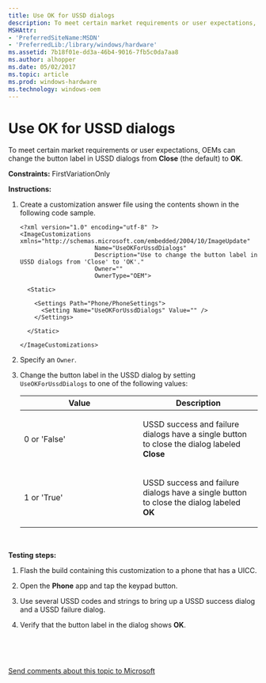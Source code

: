 ```yaml
---
title: Use OK for USSD dialogs
description: To meet certain market requirements or user expectations, OEMs can change the button label in USSD dialogs from Close (the default) to OK.
MSHAttr:
- 'PreferredSiteName:MSDN'
- 'PreferredLib:/library/windows/hardware'
ms.assetid: 7b18f01e-dd3a-46b4-9016-7fb5c0da7aa8
ms.author: alhopper
ms.date: 05/02/2017
ms.topic: article
ms.prod: windows-hardware
ms.technology: windows-oem
---
```


# Use OK for USSD dialogs


To meet certain market requirements or user expectations, OEMs can change the button label in USSD dialogs from **Close** (the default) to **OK**.

<a href="" id="constraints---firstvariationonly"></a>**Constraints:** FirstVariationOnly  

<a href="" id="instructions-"></a>**Instructions:**  
1.  Create a customization answer file using the contents shown in the following code sample.

    ``` syntax
    <?xml version="1.0" encoding="utf-8" ?>  
    <ImageCustomizations xmlns="http://schemas.microsoft.com/embedded/2004/10/ImageUpdate"  
                         Name="UseOKForUssdDialogs"  
                         Description="Use to change the button label in USSD dialogs from 'Close' to 'OK'."  
                         Owner=""  
                         OwnerType="OEM"> 
      
      <Static>  

        <Settings Path="Phone/PhoneSettings">  
          <Setting Name="UseOKForUssdDialogs" Value="" />
        </Settings>  

      </Static>

    </ImageCustomizations>
    ```

2.  Specify an `Owner`.

3.  Change the button label in the USSD dialog by setting `UseOKForUssdDialogs` to one of the following values:

    <table>
    <colgroup>
    <col width="50%" />
    <col width="50%" />
    </colgroup>
    <thead>
    <tr class="header">
    <th>Value</th>
    <th>Description</th>
    </tr>
    </thead>
    <tbody>
    <tr class="odd">
    <td><p>0 or 'False'</p></td>
    <td><p>USSD success and failure dialogs have a single button to close the dialog labeled <strong>Close</strong></p></td>
    </tr>
    <tr class="even">
    <td><p>1 or 'True'</p></td>
    <td><p>USSD success and failure dialogs have a single button to close the dialog labeled <strong>OK</strong></p></td>
    </tr>
    </tbody>
    </table>

     

<a href="" id="testing-steps-"></a>**Testing steps:**  
1.  Flash the build containing this customization to a phone that has a UICC.

2.  Open the **Phone** app and tap the keypad button.

3.  Use several USSD codes and strings to bring up a USSD success dialog and a USSD failure dialog.

4.  Verify that the button label in the dialog shows **OK**.

 

 

[Send comments about this topic to Microsoft](mailto:wsddocfb@microsoft.com?subject=Documentation%20feedback%20%5Bp_phCustomization\p_phCustomization%5D:%20Use%20OK%20for%20USSD%20dialogs%20%20RELEASE:%20%289/7/2016%29&body=%0A%0APRIVACY%20STATEMENT%0A%0AWe%20use%20your%20feedback%20to%20improve%20the%20documentation.%20We%20don't%20use%20your%20email%20address%20for%20any%20other%20purpose,%20and%20we'll%20remove%20your%20email%20address%20from%20our%20system%20after%20the%20issue%20that%20you're%20reporting%20is%20fixed.%20While%20we're%20working%20to%20fix%20this%20issue,%20we%20might%20send%20you%20an%20email%20message%20to%20ask%20for%20more%20info.%20Later,%20we%20might%20also%20send%20you%20an%20email%20message%20to%20let%20you%20know%20that%20we've%20addressed%20your%20feedback.%0A%0AFor%20more%20info%20about%20Microsoft's%20privacy%20policy,%20see%20http://privacy.microsoft.com/default.aspx. "Send comments about this topic to Microsoft")




